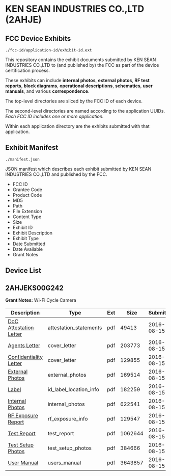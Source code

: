 # KEN SEAN INDUSTRIES CO.,LTD (2AHJE)
## FCC Device Exhibits

```
./fcc-id/application-id/exhibit-id.ext
```

This repository contains the exhibit documents submitted by KEN SEAN INDUSTRIES CO.,LTD to (and published by) the FCC as part of the device certification process.

These exhibits can include **internal photos**, **external photos**, **RF test reports**, **block diagrams**, **operational descriptions**, **schematics**, **user manuals**, and various **correspondence**.

The top-level directories are sliced by the FCC ID of each device.

The second-level directories are named according to the application UUIDs. *Each FCC ID includes one or more application.*

Within each application directory are the exhibits submitted with that application. 

## Exhibit Manifest

```
./manifest.json
```

JSON manifest which describes each exhibit submitted by KEN SEAN INDUSTRIES CO.,LTD and published by the FCC.

- FCC ID
- Grantee Code
- Product Code
- MD5
- Path
- File Extension
- Content Type
- Size
- Exhibit ID
- Exhibit Description
- Exhibit Type
- Date Submitted
- Date Available
- Grant Notes

## Device List
## 2AHJEKS00G242
**Grant Notes:** Wi-Fi Cycle Camera

| Description | Type | Ext | Size | Submitted | Available |
| ----------- | ---- | --- | ---- | --------- | --------- |
| [DoC Attestation Letter](2AHJEKS00G242/711c7fa6736faadbdece3a672bde1aa5/3099067.pdf) | attestation_statements | pdf | 49413 | 2016-08-15 | 2016-08-15 |
| [Agents Letter](2AHJEKS00G242/711c7fa6736faadbdece3a672bde1aa5/3099064.pdf) | cover_letter | pdf | 203773 | 2016-08-15 | 2016-08-15 |
| [Confidentiality Letter](2AHJEKS00G242/711c7fa6736faadbdece3a672bde1aa5/3099065.pdf) | cover_letter | pdf | 129855 | 2016-08-15 | 2016-08-15 |
| [External Photos](2AHJEKS00G242/711c7fa6736faadbdece3a672bde1aa5/3099068.pdf) | external_photos | pdf | 169514 | 2016-08-15 | 2017-02-11 |
| [Label](2AHJEKS00G242/711c7fa6736faadbdece3a672bde1aa5/3099066.pdf) | id_label_location_info | pdf | 182259 | 2016-08-15 | 2016-08-15 |
| [Internal Photos	](2AHJEKS00G242/711c7fa6736faadbdece3a672bde1aa5/3099074.pdf) | internal_photos | pdf | 622541 | 2016-08-15 | 2017-02-11 |
| [RF Exposure Report](2AHJEKS00G242/711c7fa6736faadbdece3a672bde1aa5/3099077.pdf) | rf_exposure_info | pdf | 129547 | 2016-08-15 | 2016-08-15 |
| [Test Report](2AHJEKS00G242/711c7fa6736faadbdece3a672bde1aa5/3099071.pdf) | test_report | pdf | 1062644 | 2016-08-15 | 2016-08-15 |
| [Test Setup Photos](2AHJEKS00G242/711c7fa6736faadbdece3a672bde1aa5/3099072.pdf) | test_setup_photos | pdf | 384666 | 2016-08-15 | 2017-02-11 |
| [User Manual](2AHJEKS00G242/711c7fa6736faadbdece3a672bde1aa5/3099073.pdf) | users_manual | pdf | 3643857 | 2016-08-15 | 2017-02-11 |
